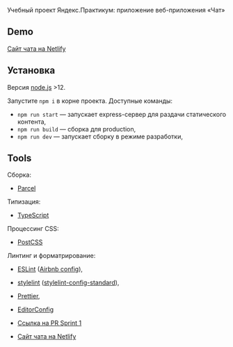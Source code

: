 Учебный проект Яндекс.Практикум: приложение веб-приложения «Чат»

## Demo

[Сайт чата на Netlify](https://vigorous-goldstine-9096e5.netlify.app/)



## Установка

Версия [node.js](https://nodejs.org/) >12.

Запустите `npm i` в корне проекта. Доступные команды: 
- `npm run start` — запускает express-сервер для раздачи статического контента,
- `npm run build` — сборка для production,
- `npm run dev` — запускает сборку в режиме разработки,


## Tools

Сборка:
- [Parcel](https://parceljs.org/)

Типизация:
- [TypeScript](https://www.typescriptlang.org/)

Процессинг CSS:
- [PostCSS](https://github.com/postcss/postcss)

Линтинг и форматрирование: 
- [ESLint](https://eslint.org/) ([Airbnb config](https://github.com/airbnb/javascript)), 
- [stylelint](https://stylelint.io/) ([stylelint-config-standard](https://github.com/stylelint/stylelint-config-standard#readme)), 
- [Prettier](https://prettier.io/), 
- [EditorConfig](https://editorconfig.org/)

- [Ссылка на PR Sprint 1](https://github.com/lukyanov-anton/middle.messenger.praktikum.yandex/pull/3)
- [Сайт чата на Netlify](https://vigorous-goldstine-9096e5.netlify.app/)